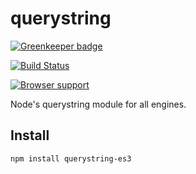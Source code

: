 # querystring

[![Greenkeeper badge](https://badges.greenkeeper.io/SpainTrain/querystring-es3.svg)](https://greenkeeper.io/)

[![Build Status](https://secure.travis-ci.org/mike-spainhower/querystring.png)](http://travis-ci.org/mike-spainhower/querystring)


[![Browser support](http://ci.testling.com/mike-spainhower/querystring.png)](http://ci.testling.com/mike-spainhower/querystring)



Node's querystring module for all engines.

## Install ##

    npm install querystring-es3


